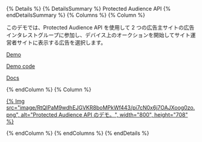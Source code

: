 {% Details %} {% DetailsSummary %} Protected Audience API {% endDetailsSummary %} {% Columns %} {% Column %}

このデモでは、Protected Audience API を使用して 2 つの広告主サイトの広告インタレストグループに参加し、デバイス上のオークションを開始してサイト運営者サイトに表示する広告を選択します。

[Demo](https://protected-audience-demo.web.app/)

[Demo code](https://github.com/GoogleChromeLabs/protected-audience-demo)

[Docs](/docs/privacy-sandbox/protected-audience-api/)

{% endColumn %} {% Column %}

<a href="https://protected-audience-demo.web.app/">{% Img src="image/RtQlPaM9wdhEJGVKR8boMPkWf443/pi7cN0x6j7OAJXoog0zo.png", alt="Protected Audience API のデモ。", width="800", height="708" %}</a>

{% endColumn %} {% endColumns %} {% endDetails %}
